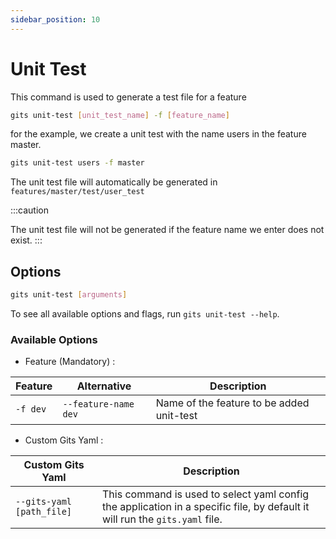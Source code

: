 ```yaml
---
sidebar_position: 10
---
```


# Unit Test

This command is used to generate a test file for a feature

```bash
gits unit-test [unit_test_name] -f [feature_name]
```

for the example, we create a unit test with the name users in the feature master.

```bash
gits unit-test users -f master
```

The unit test file will automatically be generated in `features/master/test/user_test`

:::caution

The unit test file will not be generated if the feature name we enter does not exist.
:::

## Options

```bash
gits unit-test [arguments]
```

To see all available options and flags, run `gits unit-test --help`.

### Available Options

- Feature (Mandatory) :  
  
| Feature | Alternative | Description |
|----------|-------------|-------------|
| `-f dev` | `--feature-name dev` | Name of the feature to be added unit-test  |

- Custom Gits Yaml :

| Custom Gits Yaml | Description |
|----------|-------------|
| `--gits-yaml [path_file]` | This command is used to select yaml config the application in a specific file, by default it will run the `gits.yaml` file. |
